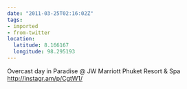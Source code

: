 ```yaml
---
date: "2011-03-25T02:16:02Z"
tags:
- imported
- from-twitter
location:
  latitude: 8.166167
  longitude: 98.295193
---
```

Overcast day in Paradise  @ JW Marriott Phuket Resort & Spa http://instagr.am/p/CgtW1/
